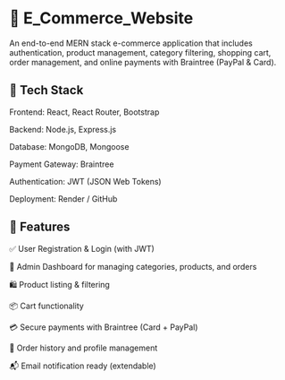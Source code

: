 # 🛒 E_Commerce_Website

An end-to-end MERN stack e-commerce application that includes authentication, product management, category filtering, shopping cart, order management, and online payments with Braintree (PayPal & Card).

## 🧰 Tech Stack
Frontend: React, React Router, Bootstrap

Backend: Node.js, Express.js

Database: MongoDB, Mongoose

Payment Gateway: Braintree

Authentication: JWT (JSON Web Tokens)

Deployment: Render / GitHub

## 🔑 Features
✅ User Registration & Login (with JWT)

🧑 Admin Dashboard for managing categories, products, and orders

🛍️ Product listing & filtering

📦 Cart functionality

💳 Secure payments with Braintree (Card + PayPal)

📄 Order history and profile management

📬 Email notification ready (extendable)

